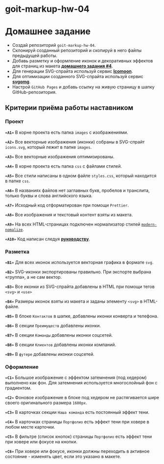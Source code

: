 # goit-markup-hw-04

# Домашнее задание

- Создай репозиторий `goit-markup-hw-04`.
- Склонируй созданный репозиторий и скопируй в него файлы предыдущей работы.
- Добавь разметку и оформление иконок и декоративных эффектов для страниц из
  макета
  [**домашнего задания #4**](<https://www.figma.com/file/ySHXIhZMJd5rFjANTnh8g9/Awesome-UI-(Copy)?node-id=0%3A1&t=aBTz2AQHBwZPOYHu-0>).
- Для генерации SVG-спрайта используй сервис [**Icomoon**](https://icomoon.io/).
- Для оптимизации созданного SVG-спрайта используй сервис
  [**svgomg**](https://jakearchibald.github.io/svgomg/).
- Настрой `GitHub Pages` и добавь ссылку на живую страницу в шапку
  GitHub-репозитория.

## Критерии приёма работы наставником

### Проект

**`«A1»`** В корне проекта есть папка `images` с изображениями.

**`«A2»`** Все векторные изображения (иконки) собраны в SVG-спрайт `icons.svg`,
который лежит в папке `images`.

**`«A3»`** Все векторные изображения оптимизированы.

**`«A4»`** В корне проекта есть папка `css` с файлами стилей.

**`«A5»`** Все стили написаны в одном файле `styles.css`, который находится в
папке `css`.

**`«A6»`** В названиях файлов нет заглавных букв, пробелов и транслита, только
буквы и слова английского языка.

**`«A7»`** Исходный код отформатирован при помощи `Prettier`.

**`«A8»`** Все изображения и текстовый контент взяты из макета.

**`«A9»`** На всех HTML-страницах подключен нормализатор стилей
[`modern-nomalize`](https://github.com/sindresorhus/modern-normalize).

**`«A10»`** Код написан следуя [**руководству**](https://codeguide.co/).

### Разметка

**`«B1»`** Для всех иконок используется векторная графика в формате `svg`.

**`«B2»`** SVG-иконки экспортированы правильно. При экспорте выбрана «группа», а
не сам вектор.

**`«B3»`** Все иконки из SVG-спрайта добавлены в HTML при помощи тегов `<svg>` и
`<use>`

**`«B4»`** Размеры иконок взяты из макета и заданы элементу `<svg>` в
HTML-файле.

**`«B5»`** В блоке `Контактов` в шапке, добавлены иконки конверта и телефона.

**`«B6»`** В секции `Преимуществ` добавлены иконки.

**`«B7»`** В секции `Команды` добавлены иконки соцсетей.

**`«B8»`** В секции `Клиентов` добавлены иконки компаний.

**`«B9»`** В `футере` добавлены иконки соцсетей.

### Оформление

**`«C1»`** Большое изображение с эффектом затемнения (под хедером) выполнено как
фон. Для затемнения используется многослойный фон с градиентом.

**`«C2»`** Фоновое изображение в блоке под хедером не растягивается шире своего
оригинального размера `1600рх`.

**`«C3»`** В карточках секции `Наша команда` есть постоянный эффект тени.

**`«C4»`** В карточках страницы `Портфолио` есть эффект тени при ховере в любом
месте карточки.

**`«C5»`** В фильтре (список кнопок) страницы `Портфолио` есть эффект тени при
ховере или фокусе на кнопки.

**`«C6»`** При ховере или фокусе, иконки должны переходить в активное
состояние - изменять цвет, если это указано в макете.
